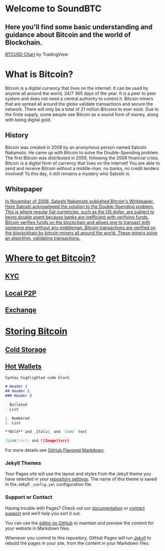 <h1>Welcome to SoundBTC</h1>
<p><h2>Here you'll find some basic understanding and guidance about Bitcoin and the world of Blockchain.</h2>
</p>


<!-- TradingView Widget BEGIN -->
<div class="tradingview-widget-container">
  <div id="tradingview_78cdf"></div>
  <div class="tradingview-widget-copyright"><a href="https://www.tradingview.com/symbols/COINBASE-BTCUSD/" rel="noopener" target="_blank"><span class="blue-text">BTCUSD Chart</span></a> by TradingView</div>
  <script type="text/javascript" src="https://s3.tradingview.com/tv.js"></script>
  <script type="text/javascript">
  new TradingView.widget(
  {
  "width": 750,
  "height": 500,
  "symbol": "COINBASE:BTCUSD",
  "interval": "D",
  "timezone": "Etc/UTC",
  "theme": "light",
  "style": "1",
  "locale": "en",
  "toolbar_bg": "#f1f3f6",
  "enable_publishing": false,
  "allow_symbol_change": true,
  "container_id": "tradingview_78cdf"
}
  );
  </script>
</div>
<!-- TradingView Widget END -->


<p>
<h1>What is Bitcoin?</h1>
<p>Bitcoin is a digital currency that lives on the internet. It can be used by anyone all around the world, 24/7 365 days of the year. It is a peer to peer system and does not need a central authority to control it. Bitcoin miners that are spread all around the globe validate transactions and secure the network. There will only be a total of 21 million Bitcoins to ever exist. Due to the finite supply, some people see Bitcoin as a sound form of money, along with being digital gold.</p>
<h2>History</h2>
<p>Bitcoin was created in 2008 by an anonymous person named Satoshi Nakamoto. He came up with Bitcoin to solve the Double-Spending problem. The first Bitcoin was distributed in 2009, following the 2008 financial crisis. Bitcoin is a digital form of currency that lives on the internet! You are able to send and receive Bitcoin without a middle-man, no banks, no credit lenders involved! To this day, it still remains a mystery who Satoshi is.</p>

<h2>Whitepaper</h2>
<p><a href="https://bitcoin.org/bitcoin.pdf" a></p>
  <p>In November of 2008, Satoshi Nakamoto published Bitcoin's Whitepaper. Here Satoshi acknowleged the solution to the Double-Spending problem. This is where regular fiat currencies, such as the US dollar, are subject to being double spent because banks are inefficient with verifying funds. Bitcoin verifies funds on the blockchain and allows one to transact with someone else without any middleman. Bitcoin transactions are verified on the blockckhain by bitcoin miners all around the world. These miners solve an algorithm, validating transactions.
</p>

<p>
  <h1>Where to get Bitcoin?</h1>
  <h2>KYC</h2>
  <h2>Local P2P</h2>
  <h2>Exchange</h2>
  
  </p>
  
  <P>
  <h1>Storing Bitcoin</h1>
  <h2>Cold Storage</h2>
  <h2>Hot Wallets</h2>
  
  </p>
    
    
  
```markdown
Syntax highlighted code block

# Header 1
## Header 2
### Header 3

- Bulleted
- List

1. Numbered
2. List

**Bold** and _Italic_ and `Code` text

[Link](url) and ![Image](src)
```

For more details see [GitHub Flavored Markdown](https://guides.github.com/features/mastering-markdown/).

### Jekyll Themes

Your Pages site will use the layout and styles from the Jekyll theme you have selected in your [repository settings](https://github.com/soundbtc/covid-19/settings). The name of this theme is saved in the Jekyll `_config.yml` configuration file.

### Support or Contact

Having trouble with Pages? Check out our [documentation](https://help.github.com/categories/github-pages-basics/) or [contact support](https://github.com/contact) and we’ll help you sort it out.

You can use the [editor on GitHub](https://github.com/soundbtc/covid-19/edit/master/index.md) to maintain and preview the content for your website in Markdown files.

Whenever you commit to this repository, GitHub Pages will run [Jekyll](https://jekyllrb.com/) to rebuild the pages in your site, from the content in your Markdown files.
